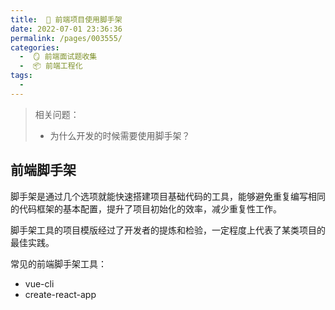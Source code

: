 ```yaml
---
title:  🍏 前端项目使用脚手架
date: 2022-07-01 23:36:36
permalink: /pages/003555/
categories:
  -  🪞 前端面试题收集
  -  📦 前端工程化
tags:
  - 
---
```

> 相关问题：
>
> + 为什么开发的时候需要使用脚手架？



## 前端脚手架

脚手架是通过几个选项就能快速搭建项目基础代码的工具，能够避免重复编写相同的代码框架的基本配置，提升了项目初始化的效率，减少重复性工作。

脚手架工具的项目模版经过了开发者的提炼和检验，一定程度上代表了某类项目的最佳实践。

常见的前端脚手架工具：

+ vue-cli
+ create-react-app